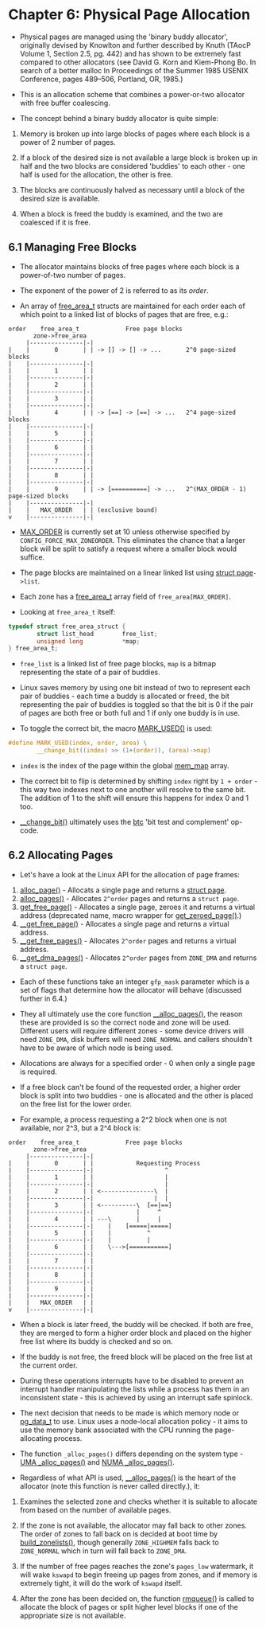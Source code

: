 # Chapter 6: Physical Page Allocation

* Physical pages are managed using the 'binary buddy allocator', originally
  devised by Knowlton and further described by Knuth (TAocP Volume 1, Section
  2.5, pg. 442) and has shown to be extremely fast compared to other allocators
  (see David G. Korn and Kiem-Phong Bo. In search of a better malloc In
  Proceedings of the Summer 1985 USENIX Conference, pages 489–506, Portland, OR,
  1985.)

* This is an allocation scheme that combines a power-or-two allocator with free
  buffer coalescing.

* The concept behind a binary buddy allocator is quite simple:

1. Memory is broken up into large blocks of pages where each block is a power
   of 2 number of pages.

2. If a block of the desired size is not available a large block is broken up in
   half and the two blocks are considered 'buddies' to each other - one half is
   used for the allocation, the other is free.

3. The blocks are continuously halved as necessary until a block of the desired
   size is available.

4. When a block is freed the buddy is examined, and the two are coalesced if it
   is free.

## 6.1 Managing Free Blocks

* The allocator maintains blocks of free pages where each block is a
  power-of-two number of pages.

* The exponent of the power of 2 is referred to as its _order_.

* An array of [free_area_t][free_area_t] structs are maintained for each order
  each of which point to a linked list of blocks of pages that are free, e.g.:

```
order    free_area_t             Free page blocks
       zone->free_area
     |---------------|-|
|    |       0       | | -> [] -> [] -> ...       2^0 page-sized blocks
|    |---------------|-|
|    |       1       | |
|    |---------------|-|
|    |       2       | |
|    |---------------|-|
|    |       3       | |
|    |---------------|-|
|    |       4       | | -> [==] -> [==] -> ...   2^4 page-sized blocks
|    |---------------|-|
|    |       5       | |
|    |---------------|-|
|    |       6       | |
|    |---------------|-|
|    |       7       | |
|    |---------------|-|
|    |       8       | |
|    |---------------|-|
|    |       9       | | -> [==========] -> ...   2^(MAX_ORDER - 1) page-sized blocks
|    |---------------|-|
|    |   MAX_ORDER   | | (exclusive bound)
v    |---------------|-|
```

* [MAX_ORDER][MAX_ORDER] is currently set at 10 unless otherwise specified by
  `CONFIG_FORCE_MAX_ZONEORDER`. This eliminates the chance that a larger block
  will be split to satisfy a request where a smaller block would suffice.

* The page blocks are maintained on a linear linked list using
  [struct page][page]`->list`.

* Each zone has a [free_area_t][free_area_t] array field of `free_area[MAX_ORDER]`.

* Looking at `free_area_t` itself:

```c
typedef struct free_area_struct {
        struct list_head        free_list;
        unsigned long           *map;
} free_area_t;
```

* `free_list` is a linked list of free page blocks, `map` is a bitmap
  representing the state of a pair of buddies.

* Linux saves memory by using one bit instead of two to represent each pair of
  buddies - each time a buddy is allocated or freed, the bit representing the
  pair of buddies is toggled so that the bit is 0 if the pair of pages are both
  free or both full and 1 if only one buddy is in use.

* To toggle the correct bit, the macro [MARK_USED()][MARK_USED] is used:

```c
#define MARK_USED(index, order, area) \
        __change_bit((index) >> (1+(order)), (area)->map)
```

* `index` is the index of the page within the global [mem_map][mem_map] array.

* The correct bit to flip is determined by shifting `index` right by `1 +
  order` - this way two indexes next to one another will resolve to the same
  bit. The addition of 1 to the shift will ensure this happens for index 0 and 1
  too.

* [__change_bit()][__change_bit] ultimately uses the [btc][btc] 'bit test and
  complement' op-code.

## 6.2 Allocating Pages

* Let's have a look at the Linux API for the allocation of page frames:

1. [alloc_page()][alloc_page] - Allocats a single page and returns a
   [struct page][page].
2. [alloc_pages()][alloc_pages] - Allocates `2^order` pages and returns a
   `struct page`.
3. [get_free_page()][get_free_page] - Allocates a single page, zeroes it and
   returns a virtual address (deprecated name, macro wrapper for
   [get_zeroed_page()][get_zeroed_page].)
4. [__get_free_page()][__get_free_page] - Allocates a single page and returns a
   virtual address.
5. [__get_free_pages()][__get_free_pages] - Allocates `2^order` pages and
   returns a virtual address.
6. [__get_dma_pages()][__get_dma_pages] - Allocates `2^order` pages from
   `ZONE_DMA` and returns a `struct page`.

* Each of these functions take an integer `gfp_mask` parameter which is a set of
  flags that determine how the allocator will behave (discussed further in 6.4.)

* They all ultimately use the core function [__alloc_pages()][__alloc_pages],
  the reason these are provided is so the correct node and zone will be
  used. Different users will require different zones - some device drivers will
  need `ZONE_DMA`, disk buffers will need `ZONE_NORMAL` and callers shouldn't
  have to be aware of which node is being used.

* Allocations are always for a specified order - 0 when only a single page is
  required.

* If a free block can't be found of the requested order, a higher order block is
  split into two buddies - one is allocated and the other is placed on the free
  list for the lower order.

* For example, a process requesting a 2^2 block when one is not available, nor
  2^3, but a 2^4 block is:

```
order    free_area_t             Free page blocks
       zone->free_area
     |---------------|-|
|    |       0       | |            Requesting Process
|    |---------------|-|                    ^
|    |       1       | |                    |
|    |---------------|-|                    |
|    |       2       | | <---------------\  |
|    |---------------|-|                 |  |
|    |       3       | | <----------\  [==|==]
|    |---------------|-|            |     ^
|    |       4       | | ---\       |     |
|    |---------------|-|    |    [=====|=====]
|    |       5       | |    |          ^
|    |---------------|-|    |          |
|    |       6       | |    \--->[===========]
|    |---------------|-|
|    |       7       | |
|    |---------------|-|
|    |       8       | |
|    |---------------|-|
|    |       9       | |
|    |---------------|-|
|    |   MAX_ORDER   | |
v    |---------------|-|
```

* When a block is later freed, the buddy will be checked. If both are free, they
  are merged to form a higher order block and placed on the higher free list
  where its buddy is checked and so on.

* If the buddy is not free, the freed block will be placed on the free list at
  the current order.

* During these operations interrupts have to be disabled to prevent an interrupt
  handler manipulating the lists while a process has them in an inconsistent
  state - this is achieved by using an interrupt safe spinlock.

* The next decision that needs to be made is which memory node or
  [pg_data_t][pg_data_t] to use. Linux uses a node-local allocation policy - it
  aims to use the memory bank associated with the CPU running the
  page-allocating process.

* The function `_alloc_pages()` differs depending on the system type -
  [UMA _alloc_pages()][_alloc_pages/uma] and
  [NUMA _alloc_pages()][_alloc_pages/numa].

* Regardless of what API is used, [__alloc_pages()][__alloc_pages] is the heart
  of the allocator (note this function is never called directly.), it:

1. Examines the selected zone and checks whether it is suitable to allocate from
   based on the number of available pages.

2. If the zone is not available, the allocator may fall back to other zones. The
   order of zones to fall back on is decided at boot time by
   [build_zonelists()][build_zonelists], though generally `ZONE_HIGHMEM` falls
   back to `ZONE_NORMAL` which in turn will fall back to `ZONE_DMA`.

3. If the number of free pages reaches the zone's `pages_low` watermark, it will
   wake `kswapd` to begin freeing up pages from zones, and if memory is
   extremely tight, it will do the work of `kswapd` itself.

4. After the zone has been decided on, the function [rmqueue()][rmqueue] is
   called to allocate the block of pages or split higher level blocks if one of
   the appropriate size is not available.

[free_area_t]:http://fxr.watson.org/fxr/source/include/linux/mmzone.h?v=linux-2.4.22#L22
[MAX_ORDER]:http://fxr.watson.org/fxr/source/include/linux/mmzone.h?v=linux-2.4.22#L17
[page]:http://fxr.watson.org/fxr/source/include/linux/mm.h?v=linux-2.4.22#L154
[MARK_USED]:http://fxr.watson.org/fxr/source/mm/page_alloc.c?v=linux-2.4.22#L174
[mem_map]:http://fxr.watson.org/fxr/source/mm/memory.c?v=linux-2.4.22#L73
[__change_bit]:http://fxr.watson.org/fxr/source/include/asm-i386/bitops.h?v=linux-2.4.22#L90
[btc]:https://pdos.csail.mit.edu/6.828/2010/readings/i386/BTC.htm

[alloc_page]:http://fxr.watson.org/fxr/source/include/linux/mm.h?v=linux-2.4.22#L449
[alloc_pages]:http://fxr.watson.org/fxr/source/include/linux/mm.h?v=linux-2.4.22#L439
[get_free_page]:http://fxr.watson.org/fxr/source/include/linux/mm.h?v=linux-2.4.22#L463
[get_zeroed_page]:http://fxr.watson.org/fxr/source/mm/page_alloc.c?v=linux-2.4.22#L438
[__get_free_page]:http://fxr.watson.org/fxr/source/include/linux/mm.h?v=linux-2.4.22#L454
[__get_free_pages]:http://fxr.watson.org/fxr/source/mm/page_alloc.c?v=linux-2.4.22#L428
[__get_dma_pages]:http://fxr.watson.org/fxr/source/include/linux/mm.h?v=linux-2.4.22#L457
[__alloc_pages]:http://fxr.watson.org/fxr/source/mm/page_alloc.c?v=linux-2.4.22#L327
[pg_data_t]:http://fxr.watson.org/fxr/source/include/linux/mmzone.h?v=linux-2.4.22#L129
[_alloc_pages/uma]:http://fxr.watson.org/fxr/source/mm/page_alloc.c?v=linux-2.4.22#L245
[_alloc_pages/numa]:http://fxr.watson.org/fxr/source/mm/numa.c?v=linux-2.4.22#L95
[build_zonelists]:http://fxr.watson.org/fxr/source/mm/page_alloc.c?v=linux-2.4.22#L589
[rmqueue]:http://fxr.watson.org/fxr/source/mm/page_alloc.c?v=linux-2.4.22#L199
